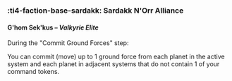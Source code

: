 ### :ti4-faction-base-sardakk: **Sardakk N'Orr Alliance**

#### G'hom Sek'kus – _Valkyrie Elite_

During the "Commit Ground Forces" step:

You can commit (move) up to 1 ground force from each planet in the active system and each planet in adjacent systems that do not contain 1 of your command tokens.
